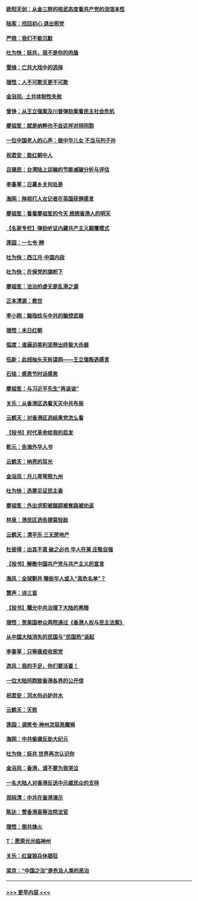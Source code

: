 #### [欧阳天剑：从金三胖的核武态度看共产党的流氓本性](../pages/nsc993/n11702238.md?t=12052255) 
#### [陆客：找回初心 退出邪党](../pages/nsc993/n11702213.md?t=12052255) 
#### [严晓：我们不能沉默](../pages/nsc993/n11702110.md?t=12052255) 
#### [吐为快：妖共，我不是你的肉盾](../pages/nsc993/n11701366.md?t=12052255) 
#### [雪绮：亡共大戏中的选择](../pages/nsc993/n11699922.md?t=12052255) 
#### [理悟：人不可欺天更不可欺](../pages/nsc993/n11699657.md?t=12052255) 
#### [金浴凤:  土共体制性失败](../pages/nsc993/n11699361.md?t=12052255) 
#### [曾铮：从王立强案及川普弹劾案看民主社会危机](../pages/nsc993/n11699318.md?t=12052255) 
#### [廖祖笙：就是纳粹也不会这样对待同胞](../pages/nsc993/n11697658.md?t=12052255) 
#### [一位中国老人的心声：做中华儿女 不当马列子孙](../pages/nsc993/n11697525.md?t=12052255) 
#### [祝君安：致红朝中人](../pages/nsc993/n11697518.md?t=12052255) 
#### [吕锡民：台湾陆上运输的节能减碳分析与评估](../pages/nsc993/n11694983.md?t=12052255) 
#### [李春草：日暮乡关何处是](../pages/nsc993/n11694805.md?t=12052255) 
#### [海网：殃视打人女记者在英国获罪感言](../pages/nsc993/n11693832.md?t=12052255) 
#### [廖祖笙：看看廖祖笙的今天 想想香港人的明天](../pages/nsc993/n11693707.md?t=12052255) 
#### [【名家专栏】弹劾听证内藏共产主义颠覆模式](../pages/nsc993/n11693563.md?t=12052255) 
#### [莲园：一七令‧辨](../pages/nsc993/n11692558.md?t=12052255) 
#### [吐为快：西江月·中国内政](../pages/nsc993/n11692071.md?t=12052255) 
#### [吐为快：在保党的旗帜下](../pages/nsc993/n11691188.md?t=12052255) 
#### [廖祖笙：法治的虚无是乱港之源](../pages/nsc993/n11690605.md?t=12052255) 
#### [正本清源：救世](../pages/nsc993/n11689134.md?t=12052255) 
#### [李小刚：脑指纹与中共的脑控武器](../pages/nsc993/n11688900.md?t=12052255) 
#### [理悟：末日红朝](../pages/nsc993/n11688829.md?t=12052255) 
#### [弧度：谁逼迫美利坚祭出终极大杀器](../pages/nsc993/n11688735.md?t=12052255) 
#### [伍新：此线抽头天拆谍网——王立强叛逃感言](../pages/nsc993/n11687981.md?t=12052255) 
#### [石铭：感恩节时话感恩](../pages/nsc993/n11687568.md?t=12052255) 
#### [廖祖笙：与习近平先生“再谈谈”](../pages/nsc993/n11687005.md?t=12052255) 
#### [关乐：从香港区选看天灭中共布局](../pages/nsc993/n11686647.md?t=12052255) 
#### [云鹤天：对香港区选结果党怎么看](../pages/nsc993/n11686216.md?t=12052255) 
#### [【投书】时代革命给我的启发](../pages/nsc993/n11684287.md?t=12052255) 
#### [乾元：告海外华人书](../pages/nsc993/n11684044.md?t=12052255) 
#### [云鹤天：响亮的耳光](../pages/nsc993/n11684254.md?t=12052255) 
#### [金浴凤：月儿弯弯照九州](../pages/nsc993/n11684231.md?t=12052255) 
#### [吐为快：选票见证民主香](../pages/nsc993/n11684206.md?t=12052255) 
#### [廖祖笙：外出求职被跟踪被套路被劝返](../pages/nsc993/n11683874.md?t=12052255) 
#### [林泉：港民区选告捷莫轻敌](../pages/nsc993/n11683930.md?t=12052255) 
#### [云鹤天：清平乐 三无房地产](../pages/nsc993/n11681521.md?t=12052255) 
#### [杜彼得：出其不意 破之必也 华人在美 庄敬自强](../pages/nsc993/n11679554.md?t=12052255) 
#### [【投书】解散中国共产党与共产主义的宣言](../pages/nsc993/n11679177.md?t=12052255) 
#### [海风：全球剿共 哪些华人或入“高危名单”？](../pages/nsc993/n11678617.md?t=12052255) 
#### [慧声：诗三首](../pages/nsc993/n11678848.md?t=12052255) 
#### [【投书】曝光中共治理下大陆的黑暗](../pages/nsc993/n11678674.md?t=12052255) 
#### [理悟：贺美国参众两院通过《香港人权与民主法案》](../pages/nsc993/n11678104.md?t=12052255) 
#### [从中国大陆消失的民国与“民国热”谈起](../pages/nsc993/n11678075.md?t=12052255) 
#### [李春草：只等瘟疫收邪党](../pages/nsc993/n11677308.md?t=12052255) 
#### [逸风：我的手足，你们要活着！](../pages/nsc993/n11676352.md?t=12052255) 
#### [一位大陆同胞致香港各界的公开信](../pages/nsc993/n11675761.md?t=12052255) 
#### [祝君安：河水何必妒井水](../pages/nsc993/n11675746.md?t=12052255) 
#### [云鹤天：天怒](../pages/nsc993/n11675718.md?t=12052255) 
#### [莲园：调笑令‧神州怎容恶魔祸](../pages/nsc993/n11675648.md?t=12052255) 
#### [海网：中共偷袭反助大纪元](../pages/nsc993/n11673515.md?t=12052255) 
#### [吐为快：妖共 世界再次认识你](../pages/nsc993/n11673506.md?t=12052255) 
#### [金浴凤：香港，请不要为我哭泣](../pages/nsc993/n11673248.md?t=12052255) 
#### [一名大陆人对香港反送中示威民众的支持](../pages/nsc993/n11672615.md?t=12052255) 
#### [郑纯清：中共在香港演示](../pages/nsc993/n11670539.md?t=12052255) 
#### [陈达：赞香港高等法院法官](../pages/nsc993/n11669542.md?t=12052255) 
#### [理悟：倒共烽火](../pages/nsc993/n11668844.md?t=12052255) 
#### [T：愿荣光光临神州](../pages/nsc993/n11668421.md?t=12052255) 
#### [关乐：红鼠狼兵休猖狂](../pages/nsc993/n11668378.md?t=12052255) 
#### [梁京：“中国之治”是危及人类的恶治](../pages/nsc993/n11668328.md?t=12052255) 

----
#### [ >>> 更早内容 <<< ](../indexes/nsc993-earlier.md)
